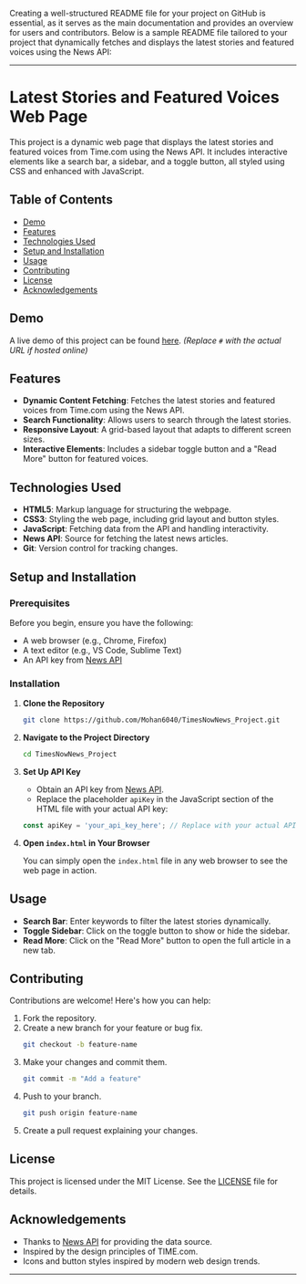 Creating a well-structured README file for your project on GitHub is essential, as it serves as the main documentation and provides an overview for users and contributors. Below is a sample README file tailored to your project that dynamically fetches and displays the latest stories and featured voices using the News API:

---

# Latest Stories and Featured Voices Web Page

This project is a dynamic web page that displays the latest stories and featured voices from Time.com using the News API. It includes interactive elements like a search bar, a sidebar, and a toggle button, all styled using CSS and enhanced with JavaScript.

## Table of Contents

- [Demo](#demo)
- [Features](#features)
- [Technologies Used](#technologies-used)
- [Setup and Installation](#setup-and-installation)
- [Usage](#usage)
- [Contributing](#contributing)
- [License](#license)
- [Acknowledgements](#acknowledgements)

## Demo

A live demo of this project can be found [here](#). *(Replace `#` with the actual URL if hosted online)*

## Features

- **Dynamic Content Fetching**: Fetches the latest stories and featured voices from Time.com using the News API.
- **Search Functionality**: Allows users to search through the latest stories.
- **Responsive Layout**: A grid-based layout that adapts to different screen sizes.
- **Interactive Elements**: Includes a sidebar toggle button and a "Read More" button for featured voices.

## Technologies Used

- **HTML5**: Markup language for structuring the webpage.
- **CSS3**: Styling the web page, including grid layout and button styles.
- **JavaScript**: Fetching data from the API and handling interactivity.
- **News API**: Source for fetching the latest news articles.
- **Git**: Version control for tracking changes.

## Setup and Installation

### Prerequisites

Before you begin, ensure you have the following:

- A web browser (e.g., Chrome, Firefox)
- A text editor (e.g., VS Code, Sublime Text)
- An API key from [News API](https://newsapi.org/)

### Installation

1. **Clone the Repository**

    ```bash
    git clone https://github.com/Mohan6040/TimesNowNews_Project.git
    ```

2. **Navigate to the Project Directory**

    ```bash
    cd TimesNowNews_Project
    ```

3. **Set Up API Key**

    - Obtain an API key from [News API](https://newsapi.org/).
    - Replace the placeholder `apiKey` in the JavaScript section of the HTML file with your actual API key:

    ```javascript
    const apiKey = 'your_api_key_here'; // Replace with your actual API key
    ```

4. **Open `index.html` in Your Browser**

    You can simply open the `index.html` file in any web browser to see the web page in action.

## Usage

- **Search Bar**: Enter keywords to filter the latest stories dynamically.
- **Toggle Sidebar**: Click on the toggle button to show or hide the sidebar.
- **Read More**: Click on the "Read More" button to open the full article in a new tab.

## Contributing

Contributions are welcome! Here's how you can help:

1. Fork the repository.
2. Create a new branch for your feature or bug fix.
    ```bash
    git checkout -b feature-name
    ```
3. Make your changes and commit them.
    ```bash
    git commit -m "Add a feature"
    ```
4. Push to your branch.
    ```bash
    git push origin feature-name
    ```
5. Create a pull request explaining your changes.

## License

This project is licensed under the MIT License. See the [LICENSE](LICENSE) file for details.

## Acknowledgements

- Thanks to [News API](https://newsapi.org/) for providing the data source.
- Inspired by the design principles of TIME.com.
- Icons and button styles inspired by modern web design trends.

---

